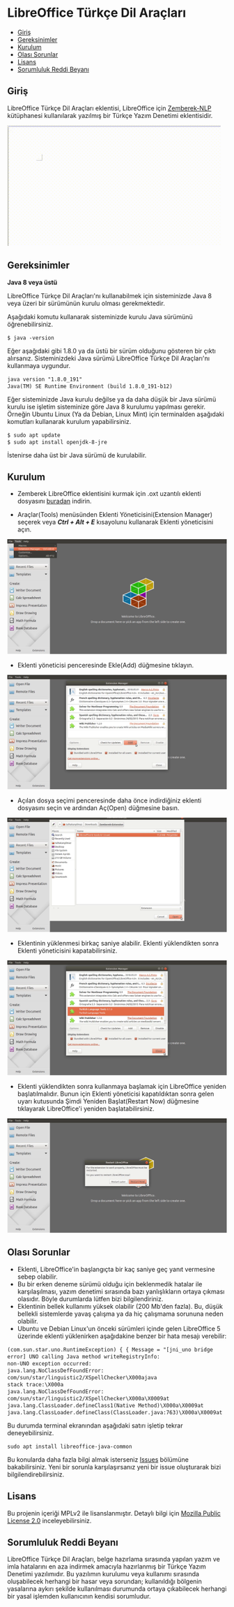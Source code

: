LibreOffice Türkçe Dil Araçları
==================

  * [Giriş](#giri-)
  * [Gereksinimler](#gereksinimler)
  * [Kurulum](#kurulum)
  * [Olası Sorunlar](#olas--sorunlar)
  * [Lisans](#lisans)
  * [Sorumluluk Reddi Beyanı](#sorumluluk-reddi-beyan-)


## Giriş

LibreOffice Türkçe Dil Araçları eklentisi, LibreOffice için [Zemberek-NLP](https://github.com/ahmetaa/zemberek-nlp) kütüphanesi kullanılarak yazılmış bir Türkçe Yazım Denetimi eklentisidir.

![](https://github.com/COMU/zemberek-extension/blob/master/site/images/example.gif)

## Gereksinimler

**Java 8 veya üstü**

LibreOffice Türkçe Dil Araçları'nı kullanabilmek için sisteminizde Java 8 veya üzeri bir sürümünün kurulu olması gerekmektedir.

Aşağıdaki komutu kullanarak sisteminizde kurulu Java sürümünü öğrenebilirsiniz.

```
$ java -version
```
Eğer aşağıdaki gibi 1.8.0 ya da üstü bir sürüm olduğunu gösteren bir çıktı alırsanız. Sisteminizdeki Java sürümü LibreOffice Türkçe Dil Araçları'nı kullanmaya uygundur.

```
java version "1.8.0_191"
Java(TM) SE Runtime Environment (build 1.8.0_191-b12)
```

Eğer sisteminizde Java kurulu değilse ya da daha düşük bir Java sürümü kurulu ise işletim sisteminize göre Java 8 kurulumu yapılması gerekir. 
Örneğin Ubuntu Linux (Ya da Debian, Linux Mint) için terminalden aşağıdaki komutları kullanarak kurulum yapabilirsiniz. 

```
$ sudo apt update
$ sudo apt install openjdk-8-jre
```

İstenirse daha üst bir Java sürümü de kurulabilir. 

## Kurulum

* Zemberek LibreOffice eklentisini kurmak için .oxt uzantılı eklenti dosyasını [buradan](https://github.com/COMU/zemberek-extension/releases/download/v0.1.0/libreoffice-tr-tools-0.1.0.oxt) indirin.

* Araçlar(Tools) menüsünden Eklenti Yöneticisini(Extension Manager) seçerek veya ***Ctrl + Alt + E*** kısayolunu kullanarak Eklenti yöneticisini açın.

![Eklenti Yöneticisi](https://github.com/COMU/zemberek-extension/blob/master/site/images/extension_manager.png)

* Eklenti yöneticisi penceresinde Ekle(Add) düğmesine tıklayın.

![Eklenti Ekle](https://github.com/COMU/zemberek-extension/blob/master/site/images/add_extension.png)

* Açılan dosya seçimi penceresinde daha önce indirdiğiniz eklenti dosyasını seçin ve ardından Aç(Open) düğmesine basın.

![Eklenti Dosyası Seçimi](https://github.com/COMU/zemberek-extension/blob/master/site/images/select_extension.png)

* Eklentinin yüklenmesi birkaç saniye alabilir. Eklenti yüklendikten sonra Eklenti yöneticisini kapatabilirsiniz.

![Kapat](https://github.com/COMU/zemberek-extension/blob/master/site/images/close_em.png)

* Eklenti yüklendikten sonra kullanmaya başlamak için LibreOffice yeniden başlatılmalıdır. Bunun için Eklenti yöneticisi kapatıldıktan sonra gelen uyarı kutusunda Şimdi Yeniden Başlat(Restart Now) düğmesine tıklayarak LibreOffice'i yeniden başlatabilirsiniz.

![Yeniden Başlat](https://github.com/COMU/zemberek-extension/blob/master/site/images/restart.png)

## Olası Sorunlar

* Eklenti, LibreOffice'in başlangıçta bir kaç saniye geç yanıt vermesine sebep olabilir. 
* Bu bir erken deneme sürümü olduğu için beklenmedik hatalar ile karşılaşılması, yazım denetimi sırasında bazı yanlışlıkların ortaya çıkması olasıdır. Böyle durumlarda lütfen bizi bilgilendiriniz.
* Eklentinin bellek kullanımı yüksek olabilir (200 Mb'den fazla). Bu, düşük bellekli sistemlerde yavaş çalışma ya da hiç çalışmama sorununa neden olabilir. 
* Ubuntu ve Debian Linux'un önceki sürümleri içinde gelen LibreOffice 5 üzerinde eklenti yüklenirken aşağıdakine benzer bir hata mesajı verebilir:

```
(com.sun.star.uno.RuntimeException) { { Message = "[jni_uno bridge error] UNO calling Java method writeRegistryInfo: 
non-UNO exception occurred: 
java.lang.NoClassDefFoundError: com/sun/star/linguistic2/XSpellChecker\X000ajava 
stack trace:\X000a
java.lang.NoClassDefFoundError: com/sun/star/linguistic2/XSpellChecker\X000a\X0009at java.lang.ClassLoader.defineClass1(Native Method)\X000a\X0009at java.lang.ClassLoader.defineClass(ClassLoader.java:763)\X000a\X0009at
```
Bu durumda terminal ekranından aşağıdaki satırı işletip tekrar deneyebilirsiniz. 

```
sudo apt install libreoffice-java-common 
```

Bu konularda daha fazla bilgi almak isterseniz [Issues](https://github.com/COMU/zemberek-extension/issues) bölümüne bakabilirsiniz. Yeni bir sorunla karşılaşırsanız yeni bir issue oluşturarak bizi bilgilendirebilirsiniz.

## Lisans

Bu projenin içeriği MPLv2 ile lisanslanmıştır. Detaylı bilgi için [Mozilla Public License 2.0](https://github.com/COMU/zemberek-extension/blob/master/LICENSE) inceleyebilirsiniz.

## Sorumluluk Reddi Beyanı
LibreOffice Türkçe Dil Araçları, belge hazırlama sırasında yapılan yazım ve imla hatalarını en aza indirmek amacıyla hazırlanmış bir Türkçe Yazım Denetimi yazılımıdır. Bu yazılımın kurulumu veya kullanımı sırasında oluşabilecek herhangi bir hasar veya sorundan; kullanıldığı bölgenin yasalarına aykırı şekilde kullanılması durumunda ortaya çıkabilecek herhangi bir yasal işlemden kullanıcının kendisi sorumludur.
